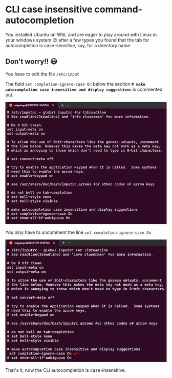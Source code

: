 # CLI case insensitive command-autocompletion

You installed Ubuntu on WSL and are eager to play around with Linux in your windows system :wink: after a few types you found that the tab for autocompletion is case-sensitive, say, for a directory name.

## Don't worry!! :smiley:

You have to edit the file `/etc/input`

The field `set completion-ignore-case On` below the section **`# make autocompletion case insensitive and display suggestions`** is commented out.

![/etc/inputrc file](../images/inputrc.png)

You olny have to uncomment the line `set completion-ignore-case On`

![/etc/inputrc file line uncommented](../images/inputrc_uncommented.png)

That's it, now the CLI autocompletion is case-insensitive.
